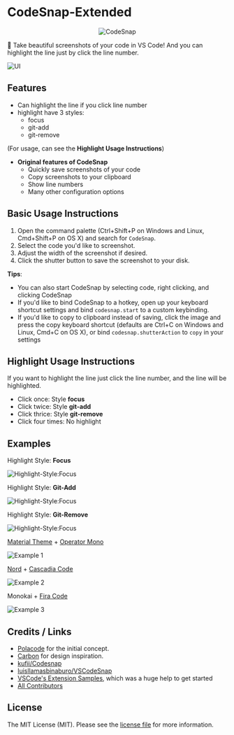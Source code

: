 # CodeSnap-Extended

<p align="center">
  <img src="https://raw.githubusercontent.com/RobertOstermann/vscode-codesnap-extended/master/images/logo/icon.png" alt="CodeSnap">
</p>

📸 Take beautiful screenshots of your code in VS Code!
And you can highlight the line just by click the line number.

![UI](https://raw.githubusercontent.com/RobertOstermann/vscode-codesnap-extended/master/images/ui.png)

## Features

- Can highlight the line if you click line number
- highlight have 3 styles:
  - focus
  - git-add
  - git-remove

(For usage, can see the **Highlight Usage Instructions**)

- **Original features of CodeSnap**
  - Quickly save screenshots of your code
  - Copy screenshots to your clipboard
  - Show line numbers
  - Many other configuration options

## Basic Usage Instructions

1. Open the command palette (Ctrl+Shift+P on Windows and Linux, Cmd+Shift+P on OS X) and search for `CodeSnap`.
2. Select the code you'd like to screenshot.
3. Adjust the width of the screenshot if desired.
4. Click the shutter button to save the screenshot to your disk.

**Tips**:

- You can also start CodeSnap by selecting code, right clicking, and clicking CodeSnap
- If you'd like to bind CodeSnap to a hotkey, open up your keyboard shortcut settings and bind `codesnap.start` to a custom keybinding.
- If you'd like to copy to clipboard instead of saving, click the image and press the copy keyboard shortcut (defaults are Ctrl+C on Windows and Linux, Cmd+C on OS X), or bind `codesnap.shutterAction` to `copy` in your settings

## Highlight Usage Instructions

If you want to highlight the line just click the line number, and the line will be highlighted.

- Click once: Style **focus**
- Click twice: Style **git-add**
- Click thrice: Style **git-remove**
- Click four times: No highlight

## Examples

Highlight Style: **Focus**

![Highlight-Style:Focus](https://raw.githubusercontent.com/RobertOstermann/vscode-codesnap-extended/master/images/highlight-focus.png)

Highlight Style: **Git-Add**

![Highlight-Style:Focus](https://raw.githubusercontent.com/RobertOstermann/vscode-codesnap-extended/master/images/highlight-add.png)

Highlight Style: **Git-Remove**

![Highlight-Style:Focus](https://raw.githubusercontent.com/RobertOstermann/vscode-codesnap-extended/master/images/highlight-remove.png)

[Material Theme](https://marketplace.visualstudio.com/items?itemName=Equinusocio.vsc-material-theme) + [Operator Mono](https://www.typography.com/fonts/operator/styles/operatormono)

![Example 1](https://raw.githubusercontent.com/RobertOstermann/vscode-codesnap-extended/master/images/material_operator-mono.png)

[Nord](https://github.com/arcticicestudio/nord-visual-studio-code) + [Cascadia Code](https://github.com/microsoft/cascadia-code)

![Example 2](https://raw.githubusercontent.com/RobertOstermann/vscode-codesnap-extended/master/images/nord_cascadia-code.png)

Monokai + [Fira Code](https://github.com/tonsky/FiraCode)

![Example 3](https://raw.githubusercontent.com/RobertOstermann/vscode-codesnap-extended/master/images/monokai_fira-code.png)

## Credits / Links

- [Polacode](https://github.com/octref/polacode) for the initial concept.
- [Carbon](https://carbon.now.sh) for design inspiration.
- [kufii/Codesnap](https://github.com/kufii/CodeSnap)
- [luisllamasbinaburo/VSCodeSnap](https://github.com/luisllamasbinaburo/VSCodeSnap)
- [VSCode's Extension Samples](https://github.com/microsoft/vscode-extension-samples/tree/master/decorator-sample), which was a huge help to get started
- [All Contributors](../../contributors)

## License

The MIT License (MIT). Please see the [license file](LICENSE.md) for more information.
